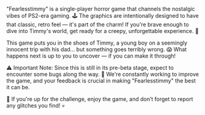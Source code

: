 "Fearlesstimmy" is a single-player horror game that channels the nostalgic vibes of PS2-era gaming. 🕹️ The graphics are intentionally designed to have that classic, retro feel — it's part of the charm! If you're brave enough to dive into Timmy's world, get ready for a creepy, unforgettable experience. 👻

This game puts you in the shoes of Timmy, a young boy on a seemingly innocent trip with his dad… but something goes terribly wrong. 😱 What happens next is up to you to uncover — if you can make it through!

⚠️ Important Note: Since this is still in its pre-beta stage, expect to encounter some bugs along the way. 🐞 We're constantly working to improve the game, and your feedback is crucial in making "Fearlesstimmy" the best it can be.

🎉 If you're up for the challenge, enjoy the game, and don’t forget to report any glitches you find! 💀

